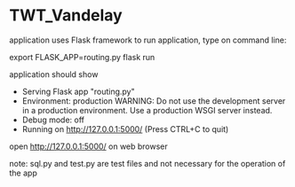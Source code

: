 # TWT_Vandelay
application uses Flask framework
to run application, type on command line:

export FLASK_APP=routing.py
flask run

application should show 
 * Serving Flask app "routing.py"
 * Environment: production
   WARNING: Do not use the development server in a production environment.
   Use a production WSGI server instead.
 * Debug mode: off
 * Running on http://127.0.0.1:5000/ (Press CTRL+C to quit)

open http://127.0.0.1:5000/ on web browser

note: sql.py and test.py are test files and not necessary for the operation of the app
